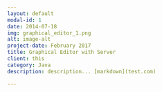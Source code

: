 ```yaml
---
layout: default
modal-id: 1
date: 2014-07-18
img: graphical_editor_1.png
alt: image-alt
project-date: February 2017
title: Graphical Editor with Server
client: this
category: Java
description: description... [markdown](test.com)

---
```

